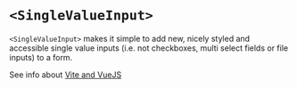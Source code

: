 # `<SingleValueInput>`

`<SingleValueInput>` makes it simple to add new, nicely styled and 
accessible single value inputs (i.e. not checkboxes, multi select 
fields or file inputs) to a form.

See info about [Vite and VueJS](README.vite.md)

